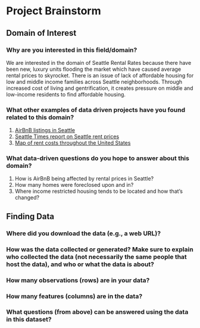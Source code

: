 # Project Brainstorm
## Domain of Interest
### Why are you interested in this field/domain?
We are interested in the domain of Seattle Rental Rates because there have been new, luxury units flooding the market which have caused average rental prices to skyrocket. There is an issue of lack of affordable housing for low and middle income families across Seattle neighborhoods. Through  increased cost of living and gentrification, it creates pressure on middle and  low-income residents to find affordable housing.

### What other examples of data driven projects have you found related to this domain?

1.  [AirBnB listings in Seattle](https://towardsdatascience.com/airbnb-listings-in-seattle-a-deeper-look-4fc4dad3e34e)
2. [Seattle Times report on Seattle rent prices](https://www.seattletimes.com/seattle-news/data/seattle-rents-now-rank-among-top-5-most-expensive-in-u-s-tacoma-joins-1000-rent-club/)
3. [Map of rent costs throughout the United States](https://www.visualcapitalist.com/mapped-cost-rent-140-north-american-cities/)

### What data-driven questions do you hope to answer about this domain?

1. How is AirBnB being affected by rental prices in Seattle?
2. How many homes were foreclosed upon and in?
3. Where income restricted housing tends to be located and how that’s changed?

## Finding Data

### Where did you download the data (e.g., a web URL)?
### How was the data collected or generated? Make sure to explain who collected the data (not necessarily the same people that host the data), and who or what the data is about?
### How many observations (rows) are in your data?
### How many features (columns) are in the data?
### What questions (from above) can be answered using the data in this dataset?

